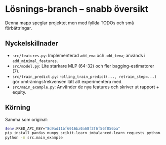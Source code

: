 # Lösnings-branch – snabb översikt

Denna mapp speglar projektet men med fyllda TODOs och små förbättringar.

## Nyckelskillnader
- `src/features.py`: Implementerad `add_ema` och `add_tema`; används i `add_minimal_features`.
- `src/model.py`: Lite starkare MLP (64-32) och fler bagging-estimatorer (7).
- `src/train_predict.py`: `rolling_train_predict(..., retrain_step=...)` gör omträningsfrekvensen lätt att experimentera med.
- `src/main_example.py`: Använder de nya features och skriver ut rapport + equity. 

## Körning
Samma som original:
```bash
$env:FRED_API_KEY="8d9ad11bf6016ba0a68f2f6f56f056ba"
pip install pandas numpy scikit-learn imbalanced-learn requests python-dateutil matplotlib
python -m src.main_example
```
